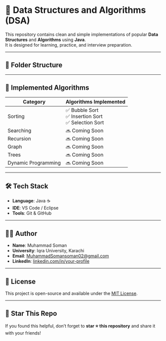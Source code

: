 # 🧠 Data Structures and Algorithms (DSA)

This repository contains clean and simple implementations of popular **Data Structures** and **Algorithms** using **Java**.  
It is designed for learning, practice, and interview preparation.

---

## 📁 Folder Structure


---

## 🔧 Implemented Algorithms

| Category      | Algorithms Implemented           |
|---------------|----------------------------------|
| Sorting       | ✅ Bubble Sort  <br> ✅ Insertion Sort  <br> ✅ Selection Sort |
| Searching     | 🔜 Coming Soon |
| Recursion     | 🔜 Coming Soon |
| Graph         | 🔜 Coming Soon |
| Trees         | 🔜 Coming Soon |
| Dynamic Programming | 🔜 Coming Soon |

---

## 🛠️ Tech Stack

- **Language**: Java ☕
- **IDE**: VS Code / Eclipse
- **Tools**: Git & GitHub

---

## 🧑‍💻 Author

- **Name**: Muhammad Soman  
- **University**: Iqra University, Karachi  
- **Email**: MuhammadSomansoman02@gmail.com 
- **LinkedIn**: [linkedin.com/in/your-profile](https://linkedin.com/in/your-profile)

---

## 📝 License

This project is open-source and available under the [MIT License](LICENSE).

---

## 🌟 Star This Repo

If you found this helpful, don’t forget to **star ⭐ this repository** and share it with your friends!

